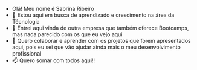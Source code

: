 - Olá! Meu nome é Sabrina Ribeiro
- 👀 Estou aqui em busca de aprendizado e crescimento na área da Técnologia 
- 🌱 Entrei aqui vinda de outra empresa que também oferece Bootcamps, mas nada parecido com os que eu vejo aqui
- 💞️ Quero colaborar e aprender com os projetos que forem apresentados aqui, pois eu sei que vão ajudar ainda mais o meu desenvolvimento profissional
- 📫 Quero somar com todos aqui!!

<!---
nana4878/nana4878 is a ✨ special ✨ repository because its `README.md` (this file) appears on your GitHub profile.
You can click the Preview link to take a look at your changes.
--->

